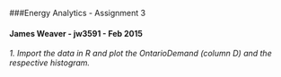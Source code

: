 ###Energy Analytics - Assignment 3
#### James Weaver - jw3591 - Feb 2015

*1. Import the data in R and plot the OntarioDemand (column D) and the respective histogram.*









